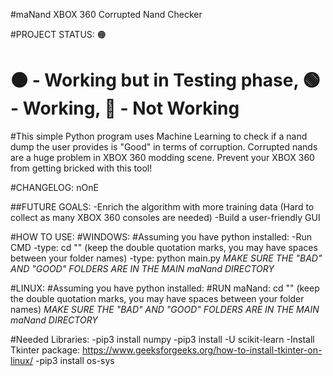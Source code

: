 #maNand XBOX 360 Corrupted Nand Checker

#PROJECT STATUS: 🟠
# 🟠 - Working but in Testing phase, 🟢 - Working, 🔴 - Not Working

#This simple Python program uses Machine Learning to check if a nand dump the user provides is "Good" in terms of corruption. Corrupted nands are a huge problem in XBOX 360 modding scene. Prevent your XBOX 360 from getting bricked with this tool!

#CHANGELOG: nOnE

##FUTURE GOALS:
-Enrich the algorithm with more training data (Hard to collect as many XBOX 360 consoles are needed)
-Build a user-friendly GUI

#HOW TO USE:
#WINDOWS:
#Assuming you have python installed:
-Run CMD
-type: cd "<maNand directory>" (keep the double quotation marks, you may have spaces between your folder names)
-type: python main.py
*MAKE SURE THE "BAD" AND "GOOD" FOLDERS ARE IN THE MAIN maNand DIRECTORY*

#LINUX:
#Assuming you have python installed:
#RUN maNand: cd "<maNand directory>" (keep the double quotation marks, you may have spaces between your folder names)
*MAKE SURE THE "BAD" AND "GOOD" FOLDERS ARE IN THE MAIN maNand DIRECTORY*

#Needed Libraries:
-pip3 install numpy
-pip3 install -U scikit-learn
-Install Tkinter package: https://www.geeksforgeeks.org/how-to-install-tkinter-on-linux/
-pip3 install os-sys

